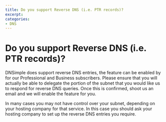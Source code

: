 ```yaml
---
title: Do you support Reverse DNS (i.e. PTR records)?
excerpt: 
categories:
- DNS
---
```


# Do you support Reverse DNS (i.e. PTR records)?

DNSimple does support reverse DNS entries, the feature can be enabled by for our Professional and Business subscribers. Please ensure that you will actually be able to delegate the portion of the subnet that you would like us to respond for reverse DNS queries. Once this is confirmed, shoot us an email and we will enable the feature for you.

In many cases you may not have control over your subnet, depending on your hosting company for that service. In this case you should ask your hosting company to set up the reverse DNS entries you require.
